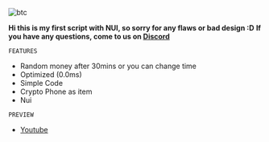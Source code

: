 ![btc](https://user-images.githubusercontent.com/67187417/178865449-5122dc5d-98a2-434a-a17e-65c7dee4e0cf.png)


**Hi this is my first script with NUI, so sorry for any flaws or bad design :D**
**If you have any questions, come to us on [Discord](https://discord.gg/3AjUfT3kUg)**

```
FEATURES
```

* Random money after 30mins or you can change time
* Optimized (0.0ms)
* Simple Code
* Crypto Phone as item 
* Nui

```
PREVIEW
```

* [Youtube ]()

